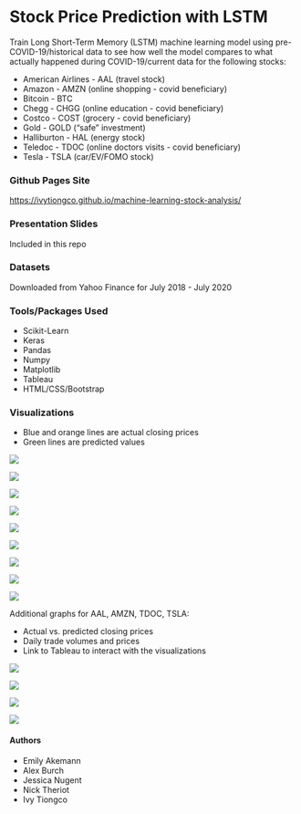 # Stock Price Prediction with LSTM

Train Long Short-Term Memory (LSTM) machine learning model using pre-COVID-19/historical data to see how well the model compares to what actually happened during COVID-19/current data for the following stocks:

* American Airlines - AAL (travel stock)
* Amazon - AMZN (online shopping - covid beneficiary)
* Bitcoin - BTC
* Chegg - CHGG (online education - covid beneficiary)
* Costco - COST (grocery - covid beneficiary)
* Gold - GOLD (“safe” investment)
* Halliburton - HAL (energy stock)
* Teledoc - TDOC (online doctors visits - covid beneficiary)
* Tesla - TSLA (car/EV/FOMO stock)

### Github Pages Site

https://ivytiongco.github.io/machine-learning-stock-analysis/

### Presentation Slides

Included in this repo

### Datasets

Downloaded from Yahoo Finance for July 2018 - July 2020

### Tools/Packages Used
* Scikit-Learn
* Keras
* Pandas
* Numpy
* Matplotlib
* Tableau
* HTML/CSS/Bootstrap

### Visualizations 
* Blue and orange lines are actual closing prices
* Green lines are predicted values

![](charts/AAL.png)

![](charts/AMZN.png)

![](charts/BTC.png)

![](charts/CHGG.png)

![](charts/COST.png)

![](charts/GOLD.png)

![](charts/HAL.png)

![](charts/TDOC.png)

![](charts/TSLA.png)

Additional graphs for AAL, AMZN, TDOC, TSLA:
* Actual vs. predicted closing prices
* Daily trade volumes and prices
* Link to Tableau to interact with the visualizations

![](charts/AAL_Dashboard.png)

![](charts/AMZN_Dashboard.png)

![](charts/TDOC_Dashboard.png)

![](charts/TSLA_Dashboard.png)

#### Authors
* Emily Akemann
* Alex Burch
* Jessica Nugent
* Nick Theriot
* Ivy Tiongco
